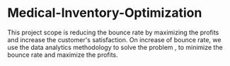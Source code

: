 # Medical-Inventory-Optimization
This project scope is reducing the bounce rate by maximizing the profits and increase the customer's satisfaction.
On increase of bounce rate, we use the data analytics methodology to solve the problem , to minimize the bounce rate and maximize the profits.
